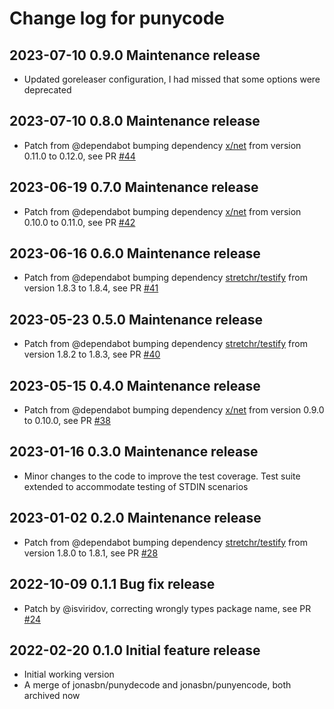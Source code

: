 # Change log for punycode

## 2023-07-10 0.9.0 Maintenance release

- Updated goreleaser configuration, I had missed that some options were deprecated

## 2023-07-10 0.8.0 Maintenance release

- Patch from @dependabot bumping dependency [x/net](https://github.com/golang/net) from version 0.11.0 to 0.12.0, see PR [#44](https://github.com/jonasbn/punycode/pull/44)

## 2023-06-19 0.7.0 Maintenance release

- Patch from @dependabot bumping dependency [x/net](https://github.com/golang/net) from version 0.10.0 to 0.11.0, see PR [#42](https://github.com/jonasbn/punycode/pull/42)

## 2023-06-16 0.6.0 Maintenance release

- Patch from @dependabot bumping dependency [stretchr/testify](https://github.com/stretchr/testify) from version 1.8.3 to 1.8.4, see PR [#41](https://github.com/jonasbn/punycode/pull/41)

## 2023-05-23 0.5.0 Maintenance release

- Patch from @dependabot bumping dependency [stretchr/testify](https://github.com/stretchr/testify) from version 1.8.2 to 1.8.3, see PR [#40](https://github.com/jonasbn/punycode/pull/40)

## 2023-05-15 0.4.0 Maintenance release

- Patch from @dependabot bumping dependency [x/net](https://github.com/x/net) from version 0.9.0 to 0.10.0, see PR [#38](https://github.com/jonasbn/punycode/pull/38)

## 2023-01-16 0.3.0 Maintenance release

- Minor changes to the code to improve the test coverage. Test suite extended to accommodate testing of STDIN scenarios

## 2023-01-02 0.2.0 Maintenance release

- Patch from @dependabot bumping dependency [stretchr/testify](https://github.com/stretchr/testify) from version 1.8.0 to 1.8.1, see PR [#28](https://github.com/jonasbn/punycode/pull/28)

## 2022-10-09 0.1.1 Bug fix release

- Patch by @isviridov, correcting wrongly types package name, see PR [#24](https://github.com/jonasbn/punycode/pull/24)

## 2022-02-20 0.1.0 Initial feature release

- Initial working version
- A merge of jonasbn/punydecode and jonasbn/punyencode, both archived now
